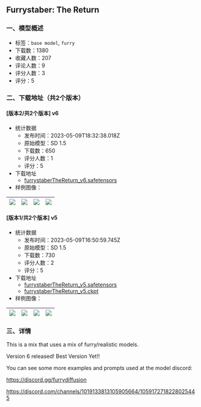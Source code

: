 ## Furrystaber: The Return
### 一、模型概述

- 标签：`base model`, `furry`
- 下载数：1380
- 收藏人数：207
- 评论人数：9
- 评分人数：3
- 评分：5

### 二、下载地址（共2个版本）

#### [版本2/共2个版本] v6

- 统计数据
  - 发布时间：2023-05-09T18:32:38.018Z
  - 原始模型：SD 1.5
  - 下载数：650
  - 评分人数：1
  - 评分：5
- 下载地址
  - [furrystaberTheReturn_v6.safetensors](https://civitai.com/api/download/models/66454)
- 样例图像：

| <img src="https://image.civitai.com/xG1nkqKTMzGDvpLrqFT7WA/1abd14a5-f75d-44b3-8ce4-bda01495dc25/width=450/738406.jpeg" /> | <img src="https://image.civitai.com/xG1nkqKTMzGDvpLrqFT7WA/d20ecc33-dc10-4ec8-bce4-5c0f19b1ba10/width=450/738407.jpeg" /> | <img src="https://image.civitai.com/xG1nkqKTMzGDvpLrqFT7WA/97b4616d-e945-4130-8903-24b9b919f8b2/width=450/738410.jpeg" /> | <img src="https://image.civitai.com/xG1nkqKTMzGDvpLrqFT7WA/5363020f-3a45-4ac0-980a-efcdb2d682c6/width=450/738408.jpeg" /> |
| ---- | ---- | ---- | ---- |

#### [版本1/共2个版本] v5

- 统计数据
  - 发布时间：2023-05-09T16:50:59.745Z
  - 原始模型：SD 1.5
  - 下载数：730
  - 评分人数：2
  - 评分：5
- 下载地址
  - [furrystaberTheReturn_v5.safetensors](https://civitai.com/api/download/models/38155)
  - [furrystaberTheReturn_v5.ckpt](https://civitai.com/api/download/models/38155?type=Model&format=PickleTensor&size=pruned&fp=fp32)
- 样例图像：

| <img src="https://image.civitai.com/xG1nkqKTMzGDvpLrqFT7WA/e48a104a-b82b-4172-14ea-4a9773298200/width=450/423524.jpeg" /> | <img src="https://image.civitai.com/xG1nkqKTMzGDvpLrqFT7WA/6f19fb39-ea38-438e-1201-10e8af251000/width=450/423525.jpeg" /> | <img src="https://image.civitai.com/xG1nkqKTMzGDvpLrqFT7WA/036565ef-6f50-46f5-947b-a56bb7d2f300/width=450/423526.jpeg" /> | <img src="https://image.civitai.com/xG1nkqKTMzGDvpLrqFT7WA/95002df1-d317-4258-a072-906494f1a600/width=450/423527.jpeg" /> |
| ---- | ---- | ---- | ---- |


### 三、详情
<p>This is a mix that uses a mix of furry/realistic models.</p><p>Version 6 released! Best Version Yet!!</p><p>You can see some more examples and prompts used at the model discord:</p><p><a target="_blank" rel="ugc" href="https://discord.gg/furrydiffusion">https://discord.gg/furrydiffusion</a></p><p><a target="_blank" rel="ugc" href="https://discord.com/channels/1019133813105905664/1059172718228025445">https://discord.com/channels/1019133813105905664/1059172718228025445</a></p>